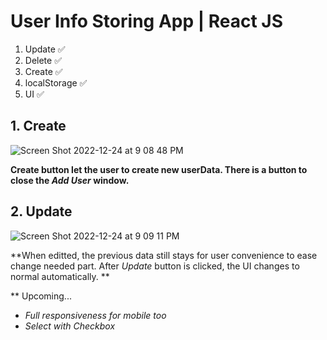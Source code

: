 # User Info Storing App | React JS

1. Update  ✅
2. Delete  ✅
3. Create  ✅
3. localStorage  ✅
4. UI  ✅

## 1. Create

<img alt="Screen Shot 2022-12-24 at 9 08 48 PM" src="https://user-images.githubusercontent.com/81867375/209435694-833bf260-842f-4951-8efe-f2ec3d912572.png">

**Create button let the user to create new userData. There is a button to close the *Add User* window.**

## 2. Update

<img alt="Screen Shot 2022-12-24 at 9 09 11 PM" src="https://user-images.githubusercontent.com/81867375/209435717-9ca84427-0343-47bd-969d-0dc7f5294b2f.png">

**When editted, the previous data still stays for user convenience to ease change needed part. After *Update* button is clicked, the UI changes to normal automatically. **

** Upcoming...

- *Full responsiveness for mobile too*
- *Select with Checkbox*
